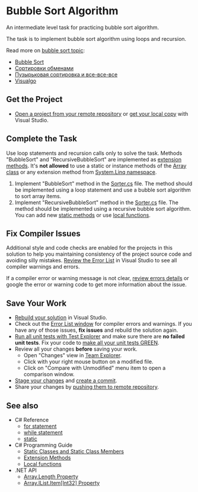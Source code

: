 # Bubble Sort Algorithm

An intermediate level task for practicing bubble sort algorithm.

The task is to implement bubble sort algorithm using loops and recursion.

Read more on [bubble sort topic](https://www.google.com/search?q=bubble+sort):

* [Bubble Sort](https://en.wikipedia.org/wiki/Bubble_sort)
* [Сортировки обменами](https://habr.com/ru/post/414653/)
* [Пузырьковая сортировка и все-все-все](https://habr.com/ru/post/204600/)
* [Visualgo](https://visualgo.net/)


## Get the Project

* [Open a project from your remote repository](https://docs.microsoft.com/en-us/visualstudio/get-started/tutorial-open-project-from-repo) or [get your local copy](https://docs.microsoft.com/en-us/azure/devops/repos/git/clone#clone-from-another-git-provider) with Visual Studio.


## Complete the Task

Use loop statements and recursion calls only to solve the task. Methods "BubbleSort" and "RecursiveBubbleSort" are implemented as [extension methods](https://docs.microsoft.com/en-us/dotnet/csharp/programming-guide/classes-and-structs/extension-methods). It's **not allowed** to use a static or instance methods of the [Array class](https://docs.microsoft.com/en-us/dotnet/api/system.array) or any extension method from [System.Linq namespace](https://docs.microsoft.com/en-us/dotnet/api/system.linq).

1. Implement "BubbleSort" method in the [Sorter.cs](BubbleSort/Sorter.cs) file. The method should be implemented using a loop statement and use a bubble sort algorithm to sort array items.
2. Implement "RecursiveBubbleSort" method in the [Sorter.cs](BubbleSort/Sorter.cs) file. The method should be implemented using a recursive bubble sort algorithm. You can add new [static methods](https://docs.microsoft.com/en-us/dotnet/csharp/programming-guide/classes-and-structs/static-classes-and-static-class-members) or use [local functions](https://docs.microsoft.com/en-us/dotnet/csharp/programming-guide/classes-and-structs/local-functions).


## Fix Compiler Issues

Additional style and code checks are enabled for the projects in this solution to help you maintaining consistency of the project source code and avoiding silly mistakes. [Review the Error List](https://docs.microsoft.com/en-us/visualstudio/ide/find-and-fix-code-errors#review-the-error-list) in Visual Studio to see all compiler warnings and errors.

If a compiler error or warning message is not clear, [review errors details](https://docs.microsoft.com/en-us/visualstudio/ide/find-and-fix-code-errors#review-errors-in-detail) or google the error or warning code to get more information about the issue.


## Save Your Work

* [Rebuild your solution](https://docs.microsoft.com/en-us/visualstudio/ide/building-and-cleaning-projects-and-solutions-in-visual-studio) in Visual Studio.
* Check out the [Error List window](https://docs.microsoft.com/en-us/visualstudio/ide/reference/error-list-window) for compiler errors and warnings. If you have any of those issues, **fix issues** and rebuild the solution again.
* [Run all unit tests with Test Explorer](https://docs.microsoft.com/en-us/visualstudio/test/run-unit-tests-with-test-explorer) and make sure there are **no failed unit tests**. Fix your code to [make all your unit tests GREEN](https://stackoverflow.com/questions/276813/what-is-red-green-testing).
* Review all your changes **before** saving your work.
    * Open "Changes" view in [Team Explorer](https://docs.microsoft.com/en-us/visualstudio/ide/reference/team-explorer-reference).
    * Click with your right mouse button on a modified file.
    * Click on "Compare with Unmodified" menu item to open a comparison window.
* [Stage your changes](https://docs.microsoft.com/en-us/azure/devops/repos/git/commits#stage-your-changes) and [create a commit](https://docs.microsoft.com/en-us/azure/devops/repos/git/commits#create-a-commit).
* Share your changes by [pushing them to remote repository](https://docs.microsoft.com/en-us/azure/devops/repos/git/pushing).


## See also

* C# Reference
  * [for statement](https://docs.microsoft.com/en-us/dotnet/csharp/language-reference/keywords/for)
  * [while statement](https://docs.microsoft.com/en-us/dotnet/csharp/language-reference/keywords/while)
  * [static](https://docs.microsoft.com/en-us/dotnet/csharp/language-reference/keywords/static)
* C# Programming Guide
  * [Static Classes and Static Class Members](https://docs.microsoft.com/en-us/dotnet/csharp/programming-guide/classes-and-structs/static-classes-and-static-class-members)
  * [Extension Methods](https://docs.microsoft.com/en-us/dotnet/csharp/programming-guide/classes-and-structs/extension-methods)
  * [Local functions](https://docs.microsoft.com/en-us/dotnet/csharp/programming-guide/classes-and-structs/local-functions)
* .NET API
  * [Array.Length Property](https://docs.microsoft.com/en-us/dotnet/api/system.array.length)
  * [Array.IList.Item[Int32] Property](https://docs.microsoft.com/en-us/dotnet/api/system.array.system-collections-ilist-item)
